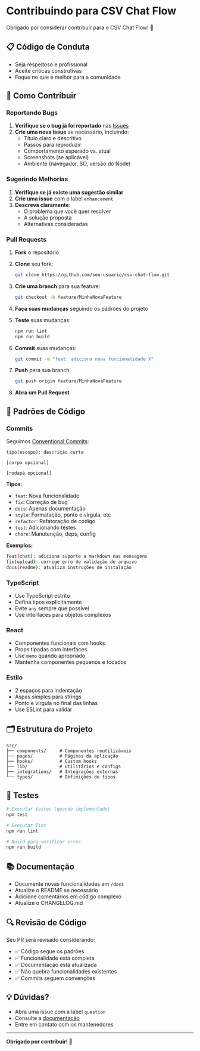# Contribuindo para CSV Chat Flow

Obrigado por considerar contribuir para o CSV Chat Flow! 🎉

## 📋 Código de Conduta

- Seja respeitoso e profissional
- Aceite críticas construtivas
- Foque no que é melhor para a comunidade

## 🚀 Como Contribuir

### Reportando Bugs

1. **Verifique se o bug já foi reportado** nas [Issues](../../issues)
2. **Crie uma nova issue** se necessário, incluindo:
   - Título claro e descritivo
   - Passos para reproduzir
   - Comportamento esperado vs. atual
   - Screenshots (se aplicável)
   - Ambiente (navegador, SO, versão do Node)

### Sugerindo Melhorias

1. **Verifique se já existe uma sugestão similar**
2. **Crie uma issue** com o label `enhancement`
3. **Descreva claramente:**
   - O problema que você quer resolver
   - A solução proposta
   - Alternativas consideradas

### Pull Requests

1. **Fork** o repositório
2. **Clone** seu fork:
   ```bash
   git clone https://github.com/seu-usuario/csv-chat-flow.git
   ```

3. **Crie uma branch** para sua feature:
   ```bash
   git checkout -b feature/MinhaNovaFeature
   ```

4. **Faça suas mudanças** seguindo os padrões do projeto

5. **Teste** suas mudanças:
   ```bash
   npm run lint
   npm run build
   ```

6. **Commit** suas mudanças:
   ```bash
   git commit -m "feat: adiciona nova funcionalidade X"
   ```

7. **Push** para sua branch:
   ```bash
   git push origin feature/MinhaNovaFeature
   ```

8. **Abra um Pull Request**

## 📝 Padrões de Código

### Commits

Seguimos [Conventional Commits](https://www.conventionalcommits.org/):

```
tipo(escopo): descrição curta

[corpo opcional]

[rodapé opcional]
```

**Tipos:**
- `feat`: Nova funcionalidade
- `fix`: Correção de bug
- `docs`: Apenas documentação
- `style`: Formatação, ponto e vírgula, etc
- `refactor`: Refatoração de código
- `test`: Adicionando testes
- `chore`: Manutenção, deps, config

**Exemplos:**
```bash
feat(chat): adiciona suporte a markdown nas mensagens
fix(upload): corrige erro de validação de arquivo
docs(readme): atualiza instruções de instalação
```

### TypeScript

- Use TypeScript estrito
- Defina tipos explicitamente
- Evite `any` sempre que possível
- Use interfaces para objetos complexos

### React

- Componentes funcionais com hooks
- Props tipadas com interfaces
- Use `memo` quando apropriado
- Mantenha componentes pequenos e focados

### Estilo

- 2 espaços para indentação
- Aspas simples para strings
- Ponto e vírgula no final das linhas
- Use ESLint para validar

## 🗂️ Estrutura do Projeto

```
src/
├── components/     # Componentes reutilizáveis
├── pages/          # Páginas da aplicação
├── hooks/          # Custom hooks
├── lib/            # Utilitários e configs
├── integrations/   # Integrações externas
└── types/          # Definições de tipos
```

## 🧪 Testes

```bash
# Executar testes (quando implementado)
npm test

# Executar lint
npm run lint

# Build para verificar erros
npm run build
```

## 📚 Documentação

- Documente novas funcionalidades em `/docs`
- Atualize o README se necessário
- Adicione comentários em código complexo
- Atualize o CHANGELOG.md

## 🔍 Revisão de Código

Seu PR será revisado considerando:

- ✅ Código segue os padrões
- ✅ Funcionalidade está completa
- ✅ Documentação está atualizada
- ✅ Não quebra funcionalidades existentes
- ✅ Commits seguem convenções

## 💡 Dúvidas?

- Abra uma issue com a label `question`
- Consulte a [documentação](./docs/)
- Entre em contato com os mantenedores

---

**Obrigado por contribuir! 🙏**
